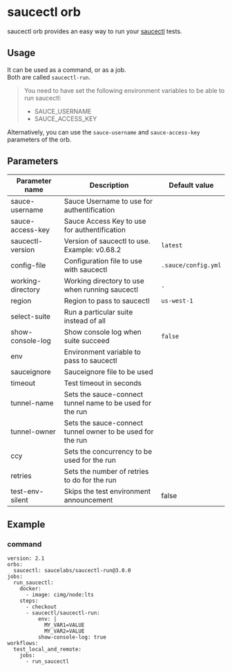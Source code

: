 # saucectl orb

saucectl orb provides an easy way to run your [saucectl](https://github.com/saucelabs/saucectl) tests.

## Usage

It can be used as a command, or as a job.\
Both are called `saucectl-run`.

> You need to have set the following environment variables to be able to run saucectl:
> - SAUCE_USERNAME
> - SAUCE_ACCESS_KEY

Alternatively, you can use the `sauce-username` and `sauce-access-key` parameters of the orb.

## Parameters

| Parameter name | Description | Default value |
| --- | --- | --- |
| sauce-username | Sauce Username to use for authentification | |
| sauce-access-key | Sauce Access Key to use for authentification | |
| saucectl-version | Version of saucectl to use. Example: v0.68.2 | `latest` |
| config-file | Configuration file to use with saucectl | `.sauce/config.yml` |
| working-directory | Working directory to use when running saucectl | `.` | 
| region | Region to pass to saucectl | `us-west-1` |
| select-suite | Run a particular suite instead of all | |
| show-console-log | Show console log when suite succeed | `false` |
| env | Environment variable to pass to saucectl | |
| sauceignore | Sauceignore file to be used | |
| timeout | Test timeout in seconds | |
| tunnel-name | Sets the sauce-connect tunnel name to be used for the run | |
| tunnel-owner | Sets the sauce-connect tunnel owner to be used for the run | |
| ccy | Sets the concurrency to be used for the run | |
| retries | Sets the number of retries to do for the run | |
| test-env-silent | Skips the test environment announcement | false |

## Example

### command

```
version: 2.1
orbs:
  saucectl: saucelabs/saucectl-run@3.0.0
jobs:
  run_saucectl:
    docker:
      - image: cimg/node:lts
    steps:
      - checkout
      - saucectl/saucectl-run:
          env: |
            MY_VAR1=VALUE
            MY_VAR2=VALUE
          show-console-log: true
workflows:
  test_local_and_remote:
    jobs:
      - run_saucectl
```
